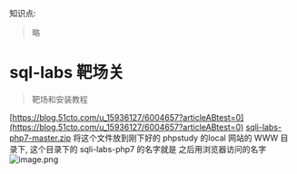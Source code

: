 知识点:
> 略

# sql-labs 靶场关
> 靶场和安装教程

[https://blog.51cto.com/u_15936127/6004657?articleABtest=0](https://blog.51cto.com/u_15936127/6004657?articleABtest=0)
[sqli-labs-php7-master.zip](https://www.yuque.com/attachments/yuque/0/2023/zip/26140423/1678022929348-d1660b8b-3522-49f6-98ab-ad3e0d3f8757.zip)
将这个文件放到刚下好的 phpstudy  的local 网站的 WWW 目录下,  这个目录下的 sqli-labs-php7 的名字就是 之后用浏览器访问的名字
![image.png](https://cdn.nlark.com/yuque/0/2023/png/26140423/1687007632885-a0cec8a2-23ab-46d8-8ce7-739f4883253d.png#averageHue=%23f8f7f3&clientId=u3199e8e3-ab47-4&from=paste&height=652&id=u1a606a7c&originHeight=815&originWidth=1308&originalType=binary&ratio=1.25&rotation=0&showTitle=false&size=230057&status=done&style=none&taskId=ub3da596f-37f1-4e28-874e-8c98500baa4&title=&width=1046.4)


# 



